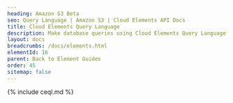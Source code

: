 ```yaml
---
heading: Amazon S3 Beta
seo: Query Language | Amazon S3 | Cloud Elements API Docs
title: Cloud Elements Query Language
description: Make database queries using Cloud Elements Query Language.
layout: docs
breadcrumbs: /docs/elements.html
elementId: 16
parent: Back to Element Guides
order: 45
sitemap: false
---
```


{% include ceql.md %}
